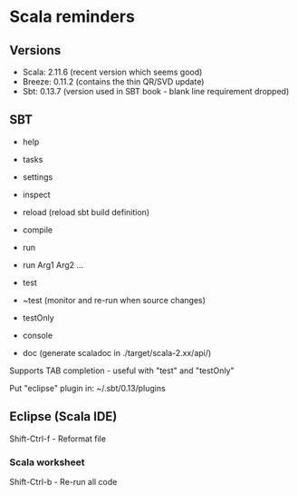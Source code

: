 # Scala reminders

## Versions

* Scala: 2.11.6 (recent version which seems good)
* Breeze: 0.11.2 (contains the thin QR/SVD update)
* Sbt: 0.13.7 (version used in SBT book - blank line requirement dropped)

## SBT

* help
* tasks
* settings
* inspect
* reload (reload sbt build definition)

* compile
* run
* run Arg1 Arg2 ...
* test
* ~test (monitor and re-run when source changes)
* testOnly
* console
* doc (generate scaladoc in ./target/scala-2.xx/api/)

Supports TAB completion - useful with "test" and "testOnly"

Put "eclipse" plugin in: ~/.sbt/0.13/plugins

## Eclipse (Scala IDE)

Shift-Ctrl-f - Reformat file

### Scala worksheet

Shift-Ctrl-b - Re-run all code


